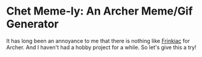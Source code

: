 # Chet Meme-ly: An Archer Meme/Gif Generator

It has long been an annoyance to me that there is nothing like [Frinkiac](https://frinkiac.com/) for Archer.  And I haven't had a hobby project for a while.  So let's give this a try!